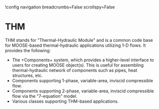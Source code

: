 !config navigation breadcrumbs=False scrollspy=False

# THM

THM stands for "Thermal-Hydraulic Module" and is a common code base for MOOSE-based
thermal-hydraulic applications utilizing 1-D flows. It provides the following:

- The +Components+ system, which provides a higher-level interface to users for
  creating MOOSE object(s). This is useful for assembling thermal-hydraulic
  network of components such as pipes, heat structures, etc.
- Components supporting 1-phase, variable-area, inviscid compressible flow.
- Components supporting 2-phase, variable-area, inviscid compressible flow via
  the "7-equation" model.
- Various classes supporting THM-based applications.
